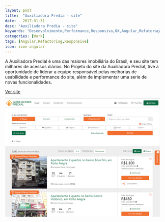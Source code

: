 ```yaml
---
layout: post
title:  "Auxiliadora Predia - site"
date:   2017-01-31
desc: "Auxiliadora Predia - site"
keywords: "Desenvolvimento,Performance,Responsivo,UX,Angular,Refatoração"
categories: [Work]
tags: [Angular,Refactoring,Responsive]
icon: icon-angular
---
```


A Auxiliadora Predial é uma das maiores imobiliária do Brasil, e seu site tem milhares de acessos diários. 
No Projeto do site da Auxiliadora Predial, tive a oportunidade de liderar a equipe responsável pelas melhorias de usabilidade e performance do site, além de implementar uma serie de novas funcionalidades.

[Ver site](https://www.auxiliadorapredial.com.br)


![GitHub Logo](/static/assets/img/blog/ap/blog-ap.png)